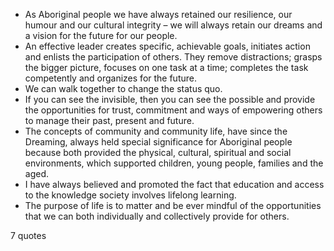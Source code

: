  - As Aboriginal people we have always retained our resilience, our humour and our cultural integrity – we will always retain our dreams and a vision for the future for our people.
 - An effective leader creates specific, achievable goals, initiates action and enlists the participation of others. They remove distractions; grasps the bigger picture, focuses on one task at a time; completes the task competently and organizes for the future.
 - We can walk together to change the status quo.
 - If you can see the invisible, then you can see the possible and provide the opportunities for trust, commitment and ways of empowering others to manage their past, present and future.
 - The concepts of community and community life, have since the Dreaming, always held special significance for Aboriginal people because both provided the physical, cultural, spiritual and social environments, which supported children, young people, families and the aged.
 - I have always believed and promoted the fact that education and access to the knowledge society involves lifelong learning.
 - The purpose of life is to matter and be ever mindful of the opportunities that we can both individually and collectively provide for others.

7 quotes